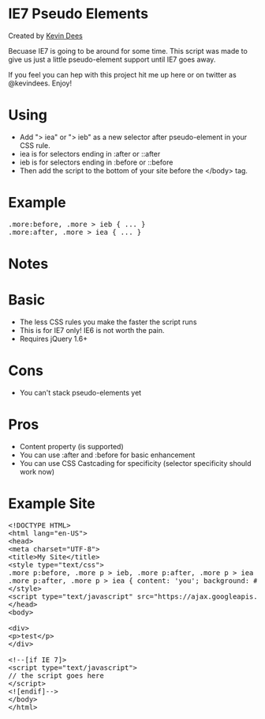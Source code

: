 # IE7 Pseudo Elements

Created by [Kevin Dees](http://kevindees.cc)

Becuase IE7 is going to be around for some time. This script was made to give us just a little pseudo-element support until IE7 goes away.

If you feel you can hep with this project hit me up here or on twitter as @kevindees. Enjoy!

Using
======
- Add "> iea" or "> ieb" as a new selector after pseudo-element in your CSS rule.
- iea is for selectors ending in :after or ::after
- ieb is for selectors ending in :before or ::before
- Then add the script to the bottom of your site before the &lt;/body&gt; tag.

Example
======

<pre>
.more:before, .more > ieb { ... }
.more:after, .more > iea { ... }
</pre>


Notes
======

Basic
===
- The less CSS rules you make the faster the script runs
- This is for IE7 only! IE6 is not worth the pain.
- Requires jQuery 1.6+

Cons
===
- You can't stack pseudo-elements yet

Pros
===
- Content property (is supported)
- You can use :after and :before for basic enhancement
- You can use CSS Castcading for specificity (selector specificity should work now)

Example Site
======

<pre>
&lt;!DOCTYPE HTML&gt;
&lt;html lang="en-US"&gt;
&lt;head&gt;
&lt;meta charset="UTF-8"&gt;
&lt;title&gt;My Site&lt;/title&gt;
&lt;style type="text/css"&gt;
.more p:before, .more p > ieb, .more p:after, .more p > iea { content: 'me'; background: #f00; width: 10px; height: 10px; display: block; }
.more p:after, .more p > iea { content: 'you'; background: #ccc; width: 15px; height: 15px; display: block;}
&lt;/style&gt;
&lt;script type="text/javascript" src="https://ajax.googleapis.com/ajax/libs/jquery/1.6.3/jquery.min.js"&gt;&lt;/script&gt;
&lt;/head&gt;
&lt;body&gt;
&nbsp;
&lt;div&gt;
&lt;p&gt;test&lt;/p&gt;
&lt;/div&gt;
&nbsp;
&lt;!--[if IE 7]&gt;
&lt;script type="text/javascript"&gt;
// the script goes here
&lt;/script&gt;
&lt;![endif]--&gt;
&lt;/body&gt;
&lt;/html&gt;
</pre>
